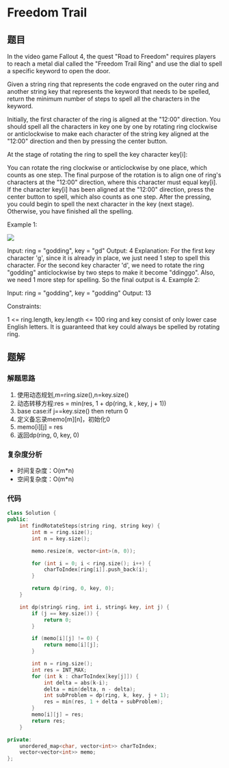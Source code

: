 # Freedom Trail
## 题目
In the video game Fallout 4, the quest "Road to Freedom" requires players to reach a metal dial called the "Freedom Trail Ring" and use the dial to spell a specific keyword to open the door.

Given a string ring that represents the code engraved on the outer ring and another string key that represents the keyword that needs to be spelled, return the minimum number of steps to spell all the characters in the keyword.

Initially, the first character of the ring is aligned at the "12:00" direction. You should spell all the characters in key one by one by rotating ring clockwise or anticlockwise to make each character of the string key aligned at the "12:00" direction and then by pressing the center button.

At the stage of rotating the ring to spell the key character key[i]:

You can rotate the ring clockwise or anticlockwise by one place, which counts as one step. The final purpose of the rotation is to align one of ring's characters at the "12:00" direction, where this character must equal key[i].
If the character key[i] has been aligned at the "12:00" direction, press the center button to spell, which also counts as one step. After the pressing, you could begin to spell the next character in the key (next stage). Otherwise, you have finished all the spelling.
 

Example 1:

![](https://assets.leetcode.com/uploads/2018/10/22/ring.jpg)

Input: ring = "godding", key = "gd"
Output: 4
Explanation:
For the first key character 'g', since it is already in place, we just need 1 step to spell this character. 
For the second key character 'd', we need to rotate the ring "godding" anticlockwise by two steps to make it become "ddinggo".
Also, we need 1 more step for spelling.
So the final output is 4.
Example 2:

Input: ring = "godding", key = "godding"
Output: 13
 

Constraints:

1 <= ring.length, key.length <= 100
ring and key consist of only lower case English letters.
It is guaranteed that key could always be spelled by rotating ring.

## 题解
### 解题思路
1. 使用动态规划,m=ring.size(),n=key.size()
2. 动态转移方程:res = min(res, 1 + dp(ring, k , key, j + 1))
3. base case:if j==key.size() then return 0
4. 定义备忘录memo[m][n]，初始化0
5. memo[i][j] = res
6. 返回dp(ring, 0, key, 0)

### 复杂度分析
+ 时间复杂度：O(m*n)
+ 空间复杂度：O(m*n)
### 代码

```cpp
class Solution {
public:
    int findRotateSteps(string ring, string key) {
        int m = ring.size();
        int n = key.size();

        memo.resize(m, vector<int>(n, 0));

        for (int i = 0; i < ring.size(); i++) {
            charToIndex[ring[i]].push_back(i);
        }

        return dp(ring, 0, key, 0);
    }

    int dp(string& ring, int i, string& key, int j) {
        if (j == key.size()) {
            return 0;
        }

        if (memo[i][j] != 0) {
            return memo[i][j];
        }

        int n = ring.size();
        int res = INT_MAX;
        for (int k : charToIndex[key[j]]) {
            int delta = abs(k-i);
            delta = min(delta, n - delta);
            int subProblem = dp(ring, k, key, j + 1);
            res = min(res, 1 + delta + subProblem);
        }
        memo[i][j] = res;
        return res;
    }

private:
    unordered_map<char, vector<int>> charToIndex;
    vector<vector<int>> memo;    
};
